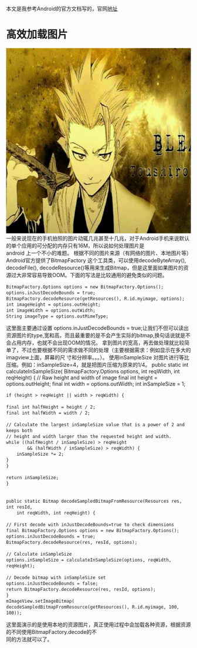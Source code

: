 
本文是我参考Android的官方文档写的，官网[地址](https://developer.android.com/training/displaying-bitmaps/index.html)    

# 高效加载图片  

![我的头像](/assets/head.jpg '可选的标题')  
一般来说现在的手机拍照的图片动辄几兆甚至十几兆，对于Android手机来说默认的单个应用的可分配的内存只有16M，所以说如何处理图片是  
android 上一个不小的难题。
根据不同的图片来源（有网络的图片、本地图片等）Android官方提供了BitmapFactory 这个工具类，可以使用decodeByteArray(),   decodeFile(), decodeResource()等用来生成Bitmap，但是这里面如果图片的资源过大非常容易导致OOM。下面的写法是比较通用的避免类似的问题。  

	BitmapFactory.Options options = new BitmapFactory.Options();
	options.inJustDecodeBounds = true;
	BitmapFactory.decodeResource(getResources(), R.id.myimage, options);
	int imageHeight = options.outHeight;
	int imageWidth = options.outWidth;
	String imageType = options.outMimeType;

这里面主要通过设置 options.inJustDecodeBounds = true;让我们不但可以读出资源图片的type,宽和高，而且最重要的是不会产生实际的bitmap,换句话说就是不会占用内存，也就不会出现OOM的情况。
拿到图片的宽高，再去做处理就比较简单了，不过也要根据不同的需求做不同的处理（主要根据需求：例如显示在多大的imagview上面，屏幕的尺  寸和分辨率。。。）。
使用inSampleSize 对图片进行等比压缩。例如：inSampleSize=4，就是把图片压缩为原来的1/4。
	public static int calculateInSampleSize(
	    BitmapFactory.Options options, int reqWidth, int reqHeight) {
	// Raw height and width of image
	final int height = options.outHeight;
	final int width = options.outWidth;
	int inSampleSize = 1;

	if (height > reqHeight || width > reqWidth) {

	final int halfHeight = height / 2;
	final int halfWidth = width / 2;

	// Calculate the largest inSampleSize value that is a power of 2 and keeps both
	// height and width larger than the requested height and width.
	while ((halfHeight / inSampleSize) > reqHeight
	        && (halfWidth / inSampleSize) > reqWidth) {
	    inSampleSize *= 2;
	}
	}

	return inSampleSize;
	}


	public static Bitmap decodeSampledBitmapFromResource(Resources res, int resId,
	    int reqWidth, int reqHeight) {

	// First decode with inJustDecodeBounds=true to check dimensions
	final BitmapFactory.Options options = new BitmapFactory.Options();
	options.inJustDecodeBounds = true;
	BitmapFactory.decodeResource(res, resId, options);

	// Calculate inSampleSize
	options.inSampleSize = calculateInSampleSize(options, reqWidth, reqHeight);

	// Decode bitmap with inSampleSize set
	options.inJustDecodeBounds = false;
	return BitmapFactory.decodeResource(res, resId, options);
	}
	mImageView.setImageBitmap(
	decodeSampledBitmapFromResource(getResources(), R.id.myimage, 100, 100));

这里面演示的是使用本地的资源图片，真正使用过程中会加载各种资源，根据资源的不同使用BitmapFactory.decode的不  
同的方法就可以了。



